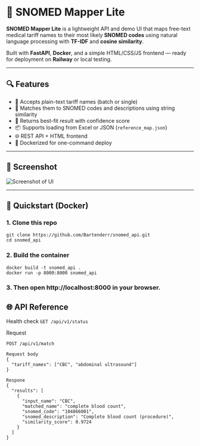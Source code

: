 # 🧠 SNOMED Mapper Lite

**SNOMED Mapper Lite** is a lightweight API and demo UI that maps free-text medical tariff names to their most likely **SNOMED codes** using natural language processing with **TF-IDF** and **cosine similarity**.

Built with **FastAPI**, **Docker**, and a simple HTML/CSS/JS frontend — ready for deployment on **Railway** or local testing.

---

## 🔍 Features

- 🧾 Accepts plain-text tariff names (batch or single)
- 🔁 Matches them to SNOMED codes and descriptions using string similarity
- 🎯 Returns best-fit result with confidence score
- 📦 Supports loading from Excel or JSON (`reference_map.json`)
- 🌐 REST API + HTML frontend
- 🚀 Dockerized for one-command deploy

---

## 📸 Screenshot

![Screenshot of UI](static/screenshot.png)

---

## 🚀 Quickstart (Docker)

### 1. Clone this repo
```
git clone https://github.com/Bartenderr/snomed_api.git
cd snomed_api
```

### 2. Build the container 
```
docker build -t snomed_api .
docker run -p 8000:8000 snomed_api
```
### 3. Then open http://localhost:8000 in your browser.


## 🌐 API Reference
Health check ``` GET /api/v1/status ```

Request 
```
POST /api/v1/match

Request body
{
  "tariff_names": ["CBC", "abdominal ultrasound"]
}

Respone 
{
  "results": [
    {
      "input_name": "CBC",
      "matched_name": "complete blood count",
      "snomed_code": "104866001",
      "snomed_description": "Complete blood count (procedure)",
      "similarity_score": 0.9724
    }
  ]
}
```

